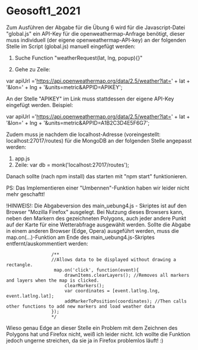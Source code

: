 # Geosoft1_2021
Zum Ausführen der Abgabe für die Übung 6 wird für die Javascript-Datei "global.js" ein API-Key für die openweathermap-Anfrage benötigt, dieser muss individuell (der eigene openweathermap-API-key) an der folgenden Stelle im Script (global.js) manuell eingefügt werden:

1. Suche Function "weatherRequest(lat, lng, popup){}"

2. Gehe zu Zeile:

var apiUrl ='https://api.openweathermap.org/data/2.5/weather?lat=' + lat + '&lon=' + lng + '&units=metric&APPID=APIKEY';

An der Stelle "APIKEY" im Link muss stattdessen der eigene API-Key eingefügt werden. Beispiel:

var apiUrl ='https://api.openweathermap.org/data/2.5/weather?lat=' + lat + '&lon=' + lng + '&units=metric&APPID=A1B2C3D4E5F6G7';

Zudem muss je nachdem die localhost-Adresse (voreingestellt: localhost:27017/routes) für die MongoDB an der folgenden Stelle angepasst werden:

1. app.js
2. Zeile: var db = monk('localhost:27017/routes');

Danach sollte (nach npm install) das starten mit "npm start" funktionieren.

PS: Das Implementieren einer "Umbennen"-Funktion haben wir leider nicht mehr geschaftt!


!HINWEIS!: Die Abgabeversion des main_uebung4.js - Skriptes ist auf den Browser "Mozilla Firefox" ausgelegt. Bei Nutzung dieses Browsers kann, neben den Markern des gezeichneten Polygons, auch jeder andere Punkt auf der Karte für eine Wetterabfrage ausgewählt werden. Sollte die Abgabe in einem anderen Browser (Edge, Opera) ausgeführt werden, muss die map.on(...)-Funktion am Ende des main_uebung4.js-Skriptes entfernt/auskommentiert werden:

                     /**
                     //Allows data to be displayed without drawing a rectangle.
                      map.on('click', function(event){
                          drawnItems.clearLayers(); //Removes all markers and layers when the map is clicked.
                          clearMarkers();
                          var coordinates = [event.latlng.lng, event.latlng.lat];
                          addMarkerToPosition(coordinates); //Then calls other functions to add new markers and load weather data
                     });
                     */

Wieso genau Edge an dieser Stelle ein Problem mit dem Zeichnen des Polygons hat und Firefox nicht, weiß ich leider nicht. Ich wollte die Funktion jedoch ungerne streichen, da sie ja in Firefox problemlos läuft! :)
